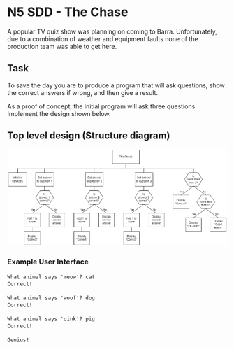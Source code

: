 # N5 SDD - The Chase

A popular TV quiz show was planning on coming to Barra.  Unfortunately, due to a combination of weather and equipment faults none of the production team was able to get here.


## Task

To save the day you are to produce a program that will ask questions, show the correct answers if wrong, and then give a result.

As a proof of concept, the initial program will ask three questions.  Implement the design shown below.


## Top level design (Structure diagram)

![Structure Diagram](assets/sd.png)


### Example User Interface

```
What animal says 'meow'? cat
Correct!

What animal says 'woof'? dog
Correct!

What animal says 'oink'? pig
Correct!

Genius!
```